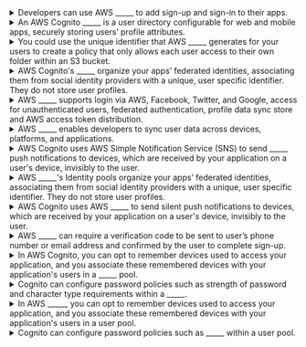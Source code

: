 <details>
	<summary>
		Developers can use AWS _____ to add sign-up and sign-in to their apps.
	</summary>
		Cognito Identity
</details>

<details>
	<summary>
		An AWS Cognito _____ is a user directory configurable for web and mobile apps, securely storing users’ profile attributes.
	</summary>
		User Pool
</details>

<details>
	<summary>
		You could use the unique identifier that AWS _____ generates for your users to create a policy that only allows each user access to their own folder within an S3 bucket.
	</summary>
		Cognito
</details>

<details>
	<summary>
		AWS Cognito's _____ organize your apps’ federated identities, associating them from social identity providers with a unique, user specific identifier. They do not store user profiles.
	</summary>
		Identity pools
</details>

<details>
	<summary>
		AWS _____ supports login via AWS, Facebook, Twitter, and Google, access for unauthenticated users, federated authentication, profile data sync store and AWS access token distribution.
	</summary>
		Cognito Identity
</details>

<details>
	<summary>
		AWS _____ enables developers to sync user data across devices, platforms, and applications.
	</summary>
		Cognito Identity
</details>

<details>
	<summary>
		AWS Cognito uses AWS Simple Notification Service (SNS) to send _____ push notifications to devices, which are received by your application on a user's device, invisibly to the user.
	</summary>
		silent
</details>

<details>
	<summary>
		AWS _____'s Identity pools organize your apps’ federated identities, associating them from social identity providers with a unique, user specific identifier. They do not store user profiles.
	</summary>
		Cognito
</details>

<details>
	<summary>
		AWS Cognito uses AWS _____ to send silent push notifications to devices, which are received by your application on a user's device, invisibly to the user.
	</summary>
		Simple Notification Service (SNS)
</details>

<details>
	<summary>
		AWS _____ can require a verification code to be sent to user’s phone number or email address and confirmed by the user to complete sign-up.
	</summary>
		Cognito Identity
</details>

<details>
	<summary>
		In AWS Cognito, you can opt to remember devices used to access your application, and you associate these remembered devices with your application's users in a _____ pool.
	</summary>
		user
</details>

<details>
	<summary>
		Cognito can configure password policies such as strength of password and character type requirements within a _____.
	</summary>
		user pool
</details>

<details>
	<summary>
		In AWS _____, you can opt to remember devices used to access your application, and you associate these remembered devices with your application's users in a user pool.
	</summary>
		Cognito
</details>

<details>
	<summary>
		Cognito can configure password policies such as _____ within a user pool.
	</summary>
		strength of password and character type requirements
</details>

